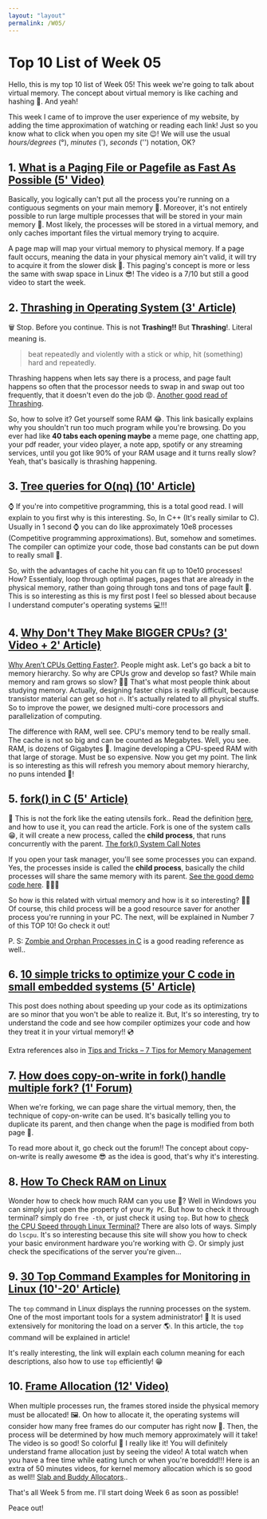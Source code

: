 ```yaml
---
layout: "layout"
permalink: /W05/
---
```


# Top 10 List of Week 05

Hello, this is my top 10 list of Week 05! This week we're going to talk about virtual memory. The concept about virtual memory is like caching and hashing 📃. And yeah!

This week I came of to improve the user experience of my website, by adding the time approximation of watching or reading each link! Just so you know what to click when you open my site 😉! We will use the usual *hours/degrees* (°), *minutes* ('), *seconds* ('') notation, OK?

## 1. [What is a Paging File or Pagefile as Fast As Possible (5' Video)](https://www.youtube.com/watch?v=1VDP5TCAK2c)

Basically, you logically can't put all the process you're running on a contiguous segments on your main memory 🌠. Moreover, it's not entirely possible to run large multiple processes that will be stored in your main memory 💾. Most likely, the processes will be stored in a virtual memory, and only caches important files the virtual memory trying to acquire.

A page map will map your virtual memory to physical memory. If a page fault occurs, meaning the data in your physical memory ain't valid, it will try to acquire it from the slower disk 🐌. This paging's concept is more or less the same with swap space in Linux 😎! The video is a 7/10 but still a good video to start the week. 

## 2. [Thrashing in Operating System (3' Article)](https://www.studytonight.com/operating-system/thrashing-in-operating-system)

🗑️ Stop. Before you continue. This is not **Trashing!!** But **Thrashing**!. Literal meaning is.

> beat repeatedly and violently with a stick or whip, hit (something) hard and repeatedly.

Thrashing happens when lets say there is a process, and page fault happens so often that the processor needs to swap in and swap out too frequently, that it doesn't even do the job 😡. [Another good read of Thrashing](http://www.thrashing.com/thrashing-in-computer-science.html).

So, how to solve it? Get yourself some RAM 😂. This link basically explains why you shouldn't run too much program while you're browsing. Do you ever had like **40 tabs each opening maybe** a meme page, one chatting app, your pdf reader, your video player, a note app, spotify or any streaming services, until you got like 90% of your RAM usage and it turns really slow? Yeah, that's basically is thrashing happening.

## 3. [Tree queries for O(nq) (10' Article)](https://codeforces.com/blog/entry/67001)

⌚ If you're into competitive programming, this is a total good read. I will explain to you first why is this interesting. So, In C++ (It's really similar to C). Usually in 1 second ⌚ you can do like approximately 10e8 processes (Competitive programming approximations). But, somehow and sometimes. The compiler can optimize your code, those bad constants can be put down to really small 🐜.

So, with the advantages of cache hit you can fit up to 10e10 processes! How? Essentialy, loop through optimal pages, pages that are already in the physical memory, rather than going through tons and tons of page fault 📃. This is so interesting as this is my first post I feel so blessed about because I understand computer's operating systems 💻!!!

## 4. [Why Don't They Make BIGGER CPUs? (3' Video + 2' Article)](https://www.youtube.com/watch?v=8JAWz9Da5og)

[Why Aren’t CPUs Getting Faster?](https://applegazette.com/mac/why-arent-cpus-getting-faster/). People might ask. Let's go back a bit to memory hierarchy. So why are CPUs grow and develop so fast? While main memory and ram grows so slow? 🤔🤔 That's what most people think about studying memory. Actually, designing faster chips is really difficult, because transistor material can get so hot 🔥. It's actually related to all physical stuffs. So to improve the power, we designed multi-core processors and parallelization of computing.

The difference with RAM, well see. CPU's memory tend to be really small. The cache is not so big and can be counted as Megabytes. Well, you see. RAM, is dozens of Gigabytes 🐘. Imagine developing a CPU-speed RAM with that large of storage. Must be so expensive. Now you get my point. The link is so interesting as this will refresh you memory about memory hierarchy, no puns intended 🧠!

## 5. [fork() in C (5' Article)](https://www.geeksforgeeks.org/fork-system-call/)

🍴 This is not the fork like the eating utensils fork.. Read the definition [here](https://www.computerhope.com/jargon/f/fork.htm), and how to use it, you can read the article. Fork is one of the system calls 😁, it will create a new process, called the **child process**, that runs concurrently with the parent. [The fork() System Call Notes](https://www.csl.mtu.edu/cs4411.ck/www/NOTES/process/fork/create.html)

If you open your task manager, you'll see some processes you can expand. Yes, the processes inside is called the **child process**, basically the child processes will share the same memory with its parent. [See the good demo code here](https://www.geeksforgeeks.org/fork-memory-shared-bw-processes-created-using/). 👩🏻‍💻

So how is this related with virtual memory and how is it so interesting? 🤝🏻 Of course, this child process will be a good resource saver for another process you're running in your PC. The next, will be explained in Number 7 of this TOP 10! Go check it out!

P. S: [Zombie and Orphan Processes in C](https://www.geeksforgeeks.org/zombie-and-orphan-processes-in-c/) is a good reading reference as well..

## 6. [10 simple tricks to optimize your C code in small embedded systems (5' Article)](https://www.embedded.com/10-simple-tricks-to-optimize-your-c-code-in-small-embedded-systems/)

This post does nothing about speeding up your code as its optimizations are so minor that you won't be able to realize it. But, It's so interesting, try to understand the code and see how compiler optimizes your code and how they treat it in your virtual memory!! 💿 

Extra references also in [Tips and Tricks – 7 Tips for Memory Management](https://www.beningo.com/tips-and-tricks-7-tips-for-memory-management/)

## 7. [How does copy-on-write in fork() handle multiple fork? (1' Forum)](https://unix.stackexchange.com/questions/58145/how-does-copy-on-write-in-fork-handle-multiple-fork)

When we're forking, we can page share the virtual memory, then, the technique of copy-on-write can be used. It's basically telling you to duplicate its parent, and then change when the page is modified from both page 📃.

To read more about it, go check out the forum!! The concept about copy-on-write is really awesome 😎 as the idea is good, that's why it's interesting. 

## 8. [How To Check RAM on Linux](https://devconnected.com/how-to-check-ram-on-linux/)

Wonder how to check how much RAM can you use 🤔? Well in Windows you can simply just open the property of your `My PC`. But how to check it through terminal? simply do `free -th`, or just check it using `top`. But how to [check the CPU Speed through Linux Terminal?](https://linoxide.com/check-cpu-speed-on-linux/) There are also lots of ways. Simply do `lscpu`. It's so interesting because this site will show you how to check your basic environment hardware you're working with 😉. Or simply just check the specifications of the server you're given... 

## 9. [30 Top Command Examples for Monitoring in Linux (10'-20' Article)](https://linoxide.com/linux-top-command-examples-screenshots/)

The `top` command in Linux displays the running processes on the system. One of the most important tools for a system administrator! 🤼 It is used extensively for monitoring the load on a server 🌎. In this article, the `top` command will be explained in article!

It's really interesting, the link will explain each column meaning for each descriptions, also how to use `top` efficiently! 😁

## 10. [Frame Allocation (12' Video)](https://www.youtube.com/watch?v=psdxOARi4bY)

When multiple processes run, the frames stored inside the physical memory must be allocated! 🖼. On how to allocate it, the operating systems will consider how many free frames do our computer has right now 📃. Then, the process will be determined by how much memory approximately will it take! The video is so good! So colorful 🌈 I really like it! You will definitely understand frame allocation just by seeing the video! A total watch when you have a free time while eating lunch or when you're boreddd!!! Here is an extra of 50 minutes videos, for kernel memory allocation which is so good as well!! [Slab and Buddy Allocators](https://www.youtube.com/watch?v=DRAHRJEAEso)..

That's all Week 5 from me. I'll start doing Week 6 as soon as possible!

Peace out!
